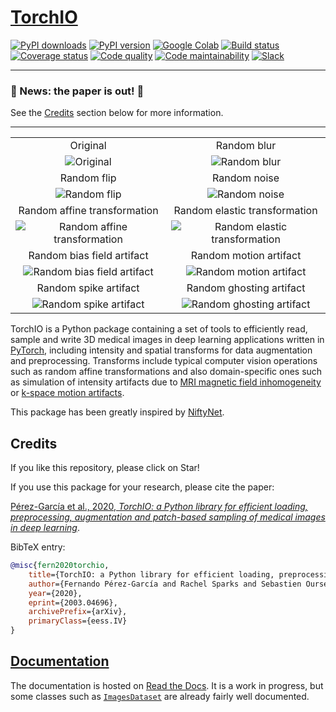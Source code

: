 # [TorchIO](http://torchio.rtfd.io/)

[![PyPI downloads](https://img.shields.io/pypi/dm/torchio.svg?label=PyPI%20downloads&logo=python&logoColor=white)](https://pypi.org/project/torchio/)
[![PyPI version](https://badge.fury.io/py/torchio.svg)](https://badge.fury.io/py/torchio)
[![Google Colab](https://colab.research.google.com/assets/colab-badge.svg)](https://colab.research.google.com/drive/112NTL8uJXzcMw4PQbUvMQN-WHlVwQS3i)
[![Build status](https://img.shields.io/travis/fepegar/torchio/master.svg?label=Travis%20CI%20build&logo=travis)](https://travis-ci.org/fepegar/torchio)
[![Coverage status](https://codecov.io/gh/fepegar/torchio/branch/master/graphs/badge.svg)](https://codecov.io/github/fepegar/torchio)
[![Code quality](https://img.shields.io/scrutinizer/g/fepegar/torchio.svg?label=Code%20quality&logo=scrutinizer)](https://scrutinizer-ci.com/g/fepegar/torchio/?branch=master)
[![Code maintainability](https://api.codeclimate.com/v1/badges/518673e49a472dd5714d/maintainability)](https://codeclimate.com/github/fepegar/torchio/maintainability)
[![Slack](https://img.shields.io/badge/TorchIO-Join%20on%20Slack-blueviolet?style=flat&logo=slack)](https://join.slack.com/t/torchioworkspace/shared_invite/enQtOTY1NTgwNDI4NzA1LTEzMjIwZTczMGRmM2ZlMzBkZDg3YmQwY2E4OTIyYjFhZDVkZmIwOWZkNTQzYTFmYzdiNGEwZWQ4YjgwMTczZmE)

---

### 🎉 News: the paper is out! 🎉

See the [Credits](#credits) section below for more information.

---

<table align="center">
    <tr>
        <td align="center">Original</td>
        <td align="center">Random blur</td>
    </tr>
    <tr>
        <td align="center"><img src="docs/images/gifs_readme/1_Lambda_mri.png" alt="Original"></td>
        <td align="center"><img src="docs/images/gifs_readme/2_RandomBlur_mri.gif" alt="Random blur"></td>
    </tr>
    <tr>
        <td align="center">Random flip</td>
        <td align="center">Random noise</td>
    </tr>
    <tr>
        <td align="center"><img src="docs/images/gifs_readme/3_RandomFlip_mri.gif" alt="Random flip"></td>
        <td align="center"><img src="docs/images/gifs_readme/4_Compose_mri.gif" alt="Random noise"></td>
    </tr>
    <tr>
        <td align="center">Random affine transformation</td>
        <td align="center">Random elastic transformation</td>
    </tr>
    <tr>
        <td align="center"><img src="docs/images/gifs_readme/5_RandomAffine_mri.gif" alt="Random affine transformation"></td>
        <td align="center"><img src="docs/images/gifs_readme/6_RandomElasticDeformation_mri.gif" alt="Random elastic transformation"></td>
    </tr>
    <tr>
        <td align="center">Random bias field artifact</td>
        <td align="center">Random motion artifact</td>
    </tr>
    <tr>
        <td align="center"><img src="docs/images/gifs_readme/7_RandomBiasField_mri.gif" alt="Random bias field artifact"></td>
        <td align="center"><img src="docs/images/gifs_readme/8_RandomMotion_mri.gif" alt="Random motion artifact"></td>
    </tr>
    <tr>
        <td align="center">Random spike artifact</td>
        <td align="center">Random ghosting artifact</td>
    </tr>
    <tr>
        <td align="center"><img src="docs/images/gifs_readme/9_RandomSpike_mri.gif" alt="Random spike artifact"></td>
        <td align="center"><img src="docs/images/gifs_readme/10_RandomGhosting_mri.gif" alt="Random ghosting artifact"></td>
    </tr>
</table>



TorchIO is a Python package containing a set of tools to efficiently
read, sample and write 3D medical images in deep learning applications
written in [PyTorch](https://pytorch.org/),
including intensity and spatial transforms
for data augmentation and preprocessing. Transforms include typical computer vision operations
such as random affine transformations and also domain-specific ones such as
simulation of intensity artifacts due to
[MRI magnetic field inhomogeneity](http://mriquestions.com/why-homogeneity.html)
or [k-space motion artifacts](http://proceedings.mlr.press/v102/shaw19a.html).

This package has been greatly inspired by [NiftyNet](https://niftynet.io/).


## Credits

If you like this repository, please click on Star!

If you use this package for your research, please cite the paper:

[Pérez-García et al., 2020, *TorchIO: a Python library for efficient loading, preprocessing, augmentation and patch-based sampling of medical images in deep learning*](https://arxiv.org/abs/2003.04696).


BibTeX entry:

```bibtex
@misc{fern2020torchio,
    title={TorchIO: a Python library for efficient loading, preprocessing, augmentation and patch-based sampling of medical images in deep learning},
    author={Fernando Pérez-García and Rachel Sparks and Sebastien Ourselin},
    year={2020},
    eprint={2003.04696},
    archivePrefix={arXiv},
    primaryClass={eess.IV}
}
```


## [Documentation](https://torchio.readthedocs.io/)

The documentation is hosted on
[Read the Docs](https://torchio.readthedocs.io/).
It is a work in progress, but some classes such as
[`ImagesDataset`](https://torchio.readthedocs.io/data/image.html)
are already fairly well documented.
